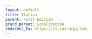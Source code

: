 ```yaml
---
layout: default
title: Italian
parent: First Edition
grand_parent: Localization
redirect_to: https://it.cairnrpg.com
---
```

